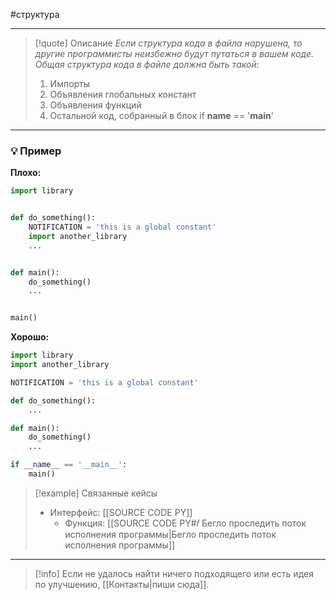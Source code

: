 #структура
***

> [!quote] Описание
>_Если структура кода в файла нарушена, то другие программисты неизбежно будут путаться в вашем коде. Общая структура кода в файле должна быть такой:_
>1. Импорты
>2. Объявления глобальных констант
>3. Объявления функций
>4. Остальной код, собранный в блок if __name__ == '__main__'

***
### 💡 Пример


**Плохо:**
```python
import library


def do_something():
    NOTIFICATION = 'this is a global constant'
    import another_library
    ...


def main():
    do_something()
    ...


main()
```

**Хорошо:**
```python
import library
import another_library

NOTIFICATION = 'this is a global constant'

def do_something():
    ...

def main():
    do_something()
    ...

if __name__ == '__main__':
    main()
```

> [!example] Связанные кейсы
>- Интерфейс: [[SOURCE CODE PY]]
>	- Функция: [[SOURCE CODE PY#𝑓 Бегло проследить поток исполнения программы|Бегло проследить поток исполнения программы]]

***

> [!info]
> Если не удалось найти ничего подходящего или есть идея по улучшению, [[Контакты|пиши сюда]].
